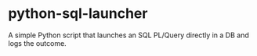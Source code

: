 # python-sql-launcher
A simple Python script that launches an SQL PL/Query directly in a DB and logs the outcome.
